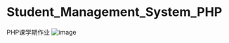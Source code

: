 # Student_Management_System_PHP
PHP课学期作业
![image](https://user-images.githubusercontent.com/74756712/121134451-fd308680-c865-11eb-8395-6a5b2da5d314.png)
